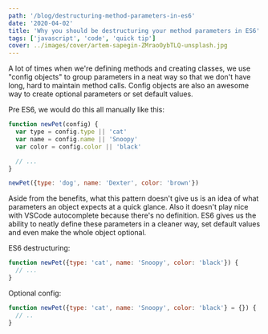 ```yaml
---
path: '/blog/destructuring-method-parameters-in-es6'
date: '2020-04-02'
title: 'Why you should be destructuring your method parameters in ES6'
tags: ['javascript', 'code', 'quick tip']
cover: ../images/cover/artem-sapegin-ZMraoOybTLQ-unsplash.jpg
---
```


A lot of times when we're defining methods and creating classes, we use "config objects" to group parameters in a neat way so that we don't have long, hard to maintain method calls. Config objects are also an awesome way to create optional parameters or set default values. 

Pre ES6, we would do this all manually like this:

```js
function newPet(config) {
  var type = config.type || 'cat'
  var name = config.name || 'Snoopy'
  var color = config.color || 'black'

  // ...
}

newPet({type: 'dog', name: 'Dexter', color: 'brown'})
```

Aside from the benefits, what this pattern doesn't give us is an idea of what parameters an object expects at a quick glance. Also it doesn't play nice with VSCode autocomplete because there's no definition. ES6 gives us the ability to neatly define these parameters in a cleaner way, set default values and even make the whole object optional.

ES6 destructuring:

```js
function newPet({type: 'cat', name: 'Snoopy', color: 'black'}) {
  // ...
}
```

Optional config:

```js
function newPet({type: 'cat', name: 'Snoopy', color: 'black'} = {}) {
  // ..
}
```
